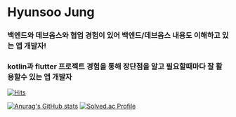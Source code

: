 # Hyunsoo Jung
### 백엔드와 데브옵스와 협업 경험이 있어 백엔드/데브옵스 내용도 이해하고 있는 앱 개발자!
### kotlin과 flutter 프로젝트 경험을 통해 장단점을 알고 필요할때마다 잘 활용할수 있는 앱 개발자
[![Hits](https://hits.seeyoufarm.com/api/count/incr/badge.svg?url=https%3A%2F%2Fgithub.com%2Fjunghyunsoo24&count_bg=%2379C83D&title_bg=%23555555&icon=&icon_color=%23E7E7E7&title=hits&edge_flat=false)](https://hits.seeyoufarm.com)

[![Anurag's GitHub stats](https://github-readme-stats.vercel.app/api?username=junghyunsoo24)](https://github.com/anuraghazra/github-readme-stats)
[![Solved.ac Profile](http://mazassumnida.wtf/api/v2/generate_badge?boj=jessey3033)](https://solved.ac/jessey3033/)

